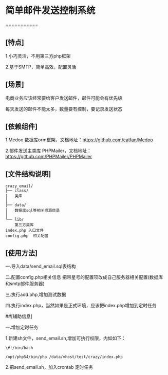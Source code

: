 # 简单邮件发送控制系统

===========

## [特点]

1.小巧灵活，不用第三方php框架

2.基于SMTP，简单高效，配置灵活

## [场景]

电商业务应该经常要给客户发送邮件，邮件可能会有优先级

每天发送的邮件不能太多，数量要有控制，要记录发送状态


## [依赖组件]

1.Medoo 数据库orm框架，文档地址：https://github.com/catfan/Medoo

2.邮件发送主类库 PHPMailer，文档地址：https://github.com/PHPMailer/PHPMailer

## [文件结构说明]

```
crazy_email/
├── class/
│   类库
│   
├── data/
│   数据库sql等相关资源目录
│   
└── lib/
    第三方类库
index.php 入口文件
config.php  相关配置

```


## [使用方法]

一.导入data/send_email.sql表结构

二.配置config.php相关信息
   把带星号的配置项改成自己服务器相关配置(数据库和smtp邮件服务器)

三.执行add.php,增加测试数据

四.执行index.php，当然如果是正式环境，应该把index.php增加到定时任务




##[辅助信息]

一.增加定时任务

1.新建sh文件，send_email.sh,增加可执行权限，内如如下：

```
\#!/bin/bash

/opt/php54/bin/php /data/vhost/test/crazy/index.php

```

2.把send_email.sh，加入crontab 定时任务




